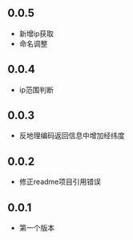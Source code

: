 ## 0.0.5
* 新增ip获取
* 命名调整

## 0.0.4
* ip范围判断


## 0.0.3
* 反地理编码返回信息中增加经纬度

## 0.0.2
* 修正readme项目引用错误


## 0.0.1
* 第一个版本




